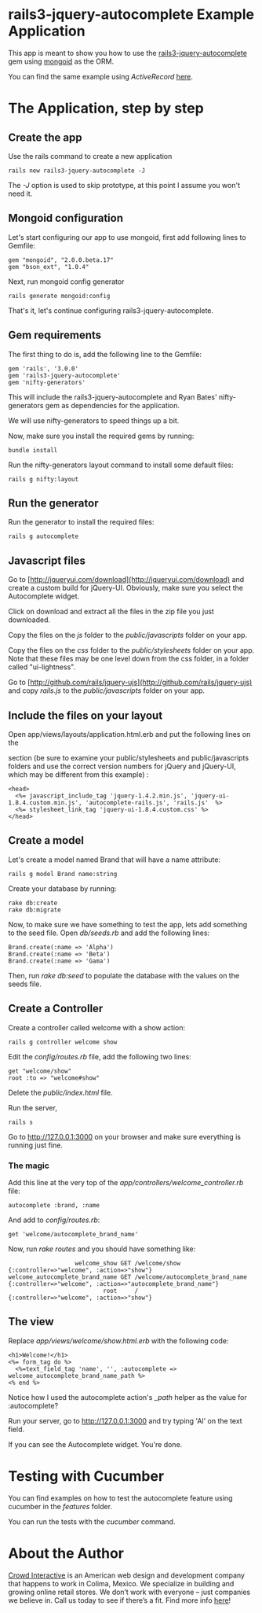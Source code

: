 # rails3-jquery-autocomplete Example Application

This app is meant to show you how to use the [rails3-jquery-autocomplete](http://github.com/crowdint/rails3-jquery-autocomplete) gem using [mongoid](http://mongoid.org/) as the ORM.

You can find the same example using *ActiveRecord* [here](http://github.com/crowdint/rails3-jquery-autocomplete-app).

# The Application, step by step

## Create the app

Use the rails command to create a new application

    rails new rails3-jquery-autocomplete -J
    
The _-J_ option is used to skip prototype, at this point I assume you won't need it.

## Mongoid configuration

Let's start configuring our app to use mongoid, first add following lines to Gemfile:

    gem "mongoid", "2.0.0.beta.17"
    gem "bson_ext", "1.0.4"

Next, run mongoid config generator

    rails generate mongoid:config

That's it, let's continue configuring rails3-jquery-autocomplete.

## Gem requirements

The first thing to do is, add the following line to the Gemfile:

    gem 'rails', '3.0.0'
    gem 'rails3-jquery-autocomplete'
    gem 'nifty-generators'

This will include the rails3-jquery-autocomplete and Ryan Bates' nifty-generators gem as dependencies for the application.

We will use nifty-generators to speed things up a bit.

Now, make sure you install the required gems by running:

    bundle install
    
Run the nifty-generators layout command to install some default files:

    rails g nifty:layout
    
## Run the generator

Run the generator to install the required files:

    rails g autocomplete

## Javascript files

Go to [http://jqueryui.com/download](http://jqueryui.com/download) and create a custom build for jQuery-UI. Obviously, make sure you select the Autocomplete widget.

Click on download and extract all the files in the zip file you just downloaded.

Copy the files on the *js* folder to the *public/javascripts* folder on your app.

Copy the files on the *css* folder to the *public/stylesheets* folder on your
app.  Note that these files may be one level down from the css folder, in
a folder called "ui-lightness". 

Go to [http://github.com/rails/jquery-ujs](http://github.com/rails/jquery-ujs) and copy *rails.js* to the *public/javascripts* folder on your app.

## Include the files on your layout

Open app/views/layouts/application.html.erb and put the following lines on the
<head> section (be sure to examine your public/stylesheets and
public/javascripts folders and use the correct version numbers for jQuery and
jQuery-UI, which may be different from this example) :

    <head>
      <%= javascript_include_tag 'jquery-1.4.2.min.js', 'jquery-ui-1.8.4.custom.min.js', 'autocomplete-rails.js', 'rails.js'  %>
      <%= stylesheet_link_tag 'jquery-ui-1.8.4.custom.css' %>
    </head>

## Create a model

Let's create a model named Brand that will have a name attribute:

    rails g model Brand name:string
    
Create your database by running:

    rake db:create
    rake db:migrate

Now, to make sure we have something to test the app, lets add something to the seed file. Open *db/seeds.rb* and add the following lines:

    Brand.create(:name => 'Alpha')
    Brand.create(:name => 'Beta')
    Brand.create(:name => 'Gama')

Then, run *rake db:seed* to populate the database with the values on the seeds file.

## Create a Controller

Create a controller called welcome with a show action:

    rails g controller welcome show
    
Edit the *config/routes.rb* file, add the following two lines:

    get "welcome/show"
    root :to => "welcome#show"

Delete the *public/index.html* file.

Run the server, 

    rails s
    
Go to http://127.0.0.1:3000 on your browser and make sure everything is running just fine.

### The magic

Add this line at the very top of the *app/controllers/welcome_controller.rb* file:

    autocomplete :brand, :name

And add to *config/routes.rb*:

    get 'welcome/autocomplete_brand_name'
    
Now, run *rake routes* and you should have something like:

                       welcome_show GET /welcome/show                    {:controller=>"welcome", :action=>"show"}
    welcome_autocomplete_brand_name GET /welcome/autocomplete_brand_name {:controller=>"welcome", :action=>"autocomplete_brand_name"}
                               root     /                                {:controller=>"welcome", :action=>"show"}

## The view

Replace *app/views/welcome/show.html.erb* with the following code:

    <h1>Welcome!</h1>
    <%= form_tag do %>
      <%=text_field_tag 'name', '', :autocomplete => welcome_autocomplete_brand_name_path %>
    <% end %>

Notice how I used the autocomplete action's *_path* helper as the value for :autocomplete?

Run your server, go to http://127.0.0.1:3000 and try typing 'Al' on the text field.

If you can see the Autocomplete widget. You're done.

# Testing with Cucumber

You can find examples on how to test the autocomplete feature using cucumber in the *features* folder.

You can run the tests with the *cucumber* command.

# About the Author

[Crowd Interactive](http://www.crowdint.com) is an American web design and development company that happens to work in Colima, Mexico. 
We specialize in building and growing online retail stores. We don’t work with everyone – just companies we believe in. Call us today to see if there’s a fit.
Find more info [here](http://www.crowdint.com)!
